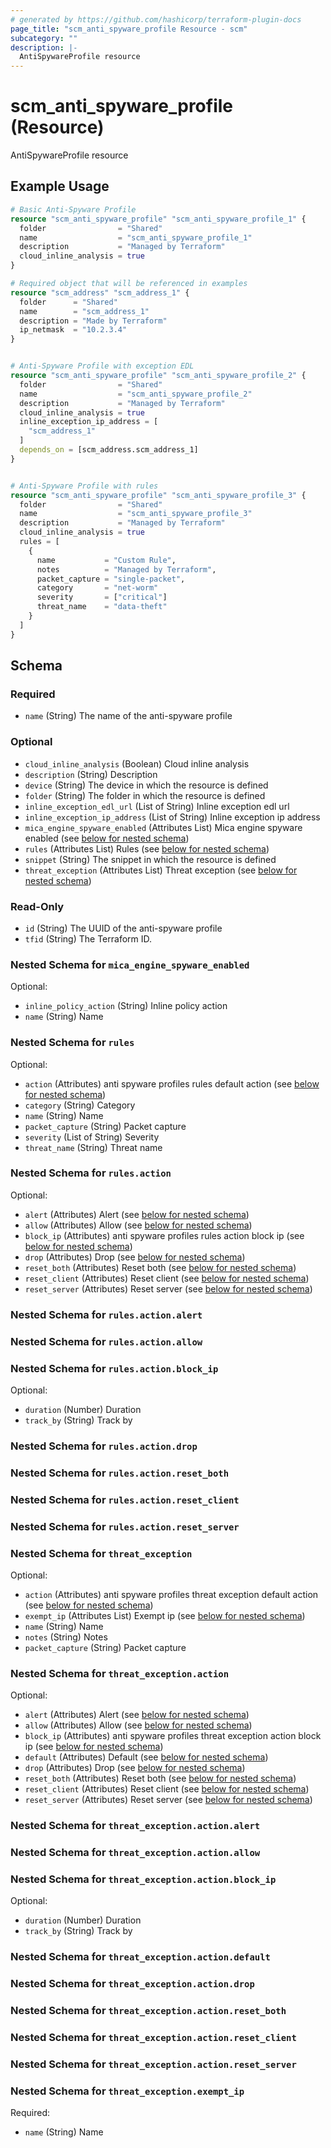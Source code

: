 ```yaml
---
# generated by https://github.com/hashicorp/terraform-plugin-docs
page_title: "scm_anti_spyware_profile Resource - scm"
subcategory: ""
description: |-
  AntiSpywareProfile resource
---
```


# scm_anti_spyware_profile (Resource)

AntiSpywareProfile resource

## Example Usage

```terraform
# Basic Anti-Spyware Profile
resource "scm_anti_spyware_profile" "scm_anti_spyware_profile_1" {
  folder                = "Shared"
  name                  = "scm_anti_spyware_profile_1"
  description           = "Managed by Terraform"
  cloud_inline_analysis = true
}

# Required object that will be referenced in examples
resource "scm_address" "scm_address_1" {
  folder      = "Shared"
  name        = "scm_address_1"
  description = "Made by Terraform"
  ip_netmask  = "10.2.3.4"
}


# Anti-Spyware Profile with exception EDL
resource "scm_anti_spyware_profile" "scm_anti_spyware_profile_2" {
  folder                = "Shared"
  name                  = "scm_anti_spyware_profile_2"
  description           = "Managed by Terraform"
  cloud_inline_analysis = true
  inline_exception_ip_address = [
    "scm_address_1"
  ]
  depends_on = [scm_address.scm_address_1]
}


# Anti-Spyware Profile with rules
resource "scm_anti_spyware_profile" "scm_anti_spyware_profile_3" {
  folder                = "Shared"
  name                  = "scm_anti_spyware_profile_3"
  description           = "Managed by Terraform"
  cloud_inline_analysis = true
  rules = [
    {
      name           = "Custom Rule",
      notes          = "Managed by Terraform",
      packet_capture = "single-packet",
      category       = "net-worm"
      severity       = ["critical"]
      threat_name    = "data-theft"
    }
  ]
}
```

<!-- schema generated by tfplugindocs -->
## Schema

### Required

- `name` (String) The name of the anti-spyware profile

### Optional

- `cloud_inline_analysis` (Boolean) Cloud inline analysis
- `description` (String) Description
- `device` (String) The device in which the resource is defined
- `folder` (String) The folder in which the resource is defined
- `inline_exception_edl_url` (List of String) Inline exception edl url
- `inline_exception_ip_address` (List of String) Inline exception ip address
- `mica_engine_spyware_enabled` (Attributes List) Mica engine spyware enabled (see [below for nested schema](#nestedatt--mica_engine_spyware_enabled))
- `rules` (Attributes List) Rules (see [below for nested schema](#nestedatt--rules))
- `snippet` (String) The snippet in which the resource is defined
- `threat_exception` (Attributes List) Threat exception (see [below for nested schema](#nestedatt--threat_exception))

### Read-Only

- `id` (String) The UUID of the anti-spyware profile
- `tfid` (String) The Terraform ID.

<a id="nestedatt--mica_engine_spyware_enabled"></a>
### Nested Schema for `mica_engine_spyware_enabled`

Optional:

- `inline_policy_action` (String) Inline policy action
- `name` (String) Name


<a id="nestedatt--rules"></a>
### Nested Schema for `rules`

Optional:

- `action` (Attributes) anti spyware profiles rules default action (see [below for nested schema](#nestedatt--rules--action))
- `category` (String) Category
- `name` (String) Name
- `packet_capture` (String) Packet capture
- `severity` (List of String) Severity
- `threat_name` (String) Threat name

<a id="nestedatt--rules--action"></a>
### Nested Schema for `rules.action`

Optional:

- `alert` (Attributes) Alert (see [below for nested schema](#nestedatt--rules--action--alert))
- `allow` (Attributes) Allow (see [below for nested schema](#nestedatt--rules--action--allow))
- `block_ip` (Attributes) anti spyware profiles rules action block ip (see [below for nested schema](#nestedatt--rules--action--block_ip))
- `drop` (Attributes) Drop (see [below for nested schema](#nestedatt--rules--action--drop))
- `reset_both` (Attributes) Reset both (see [below for nested schema](#nestedatt--rules--action--reset_both))
- `reset_client` (Attributes) Reset client (see [below for nested schema](#nestedatt--rules--action--reset_client))
- `reset_server` (Attributes) Reset server (see [below for nested schema](#nestedatt--rules--action--reset_server))

<a id="nestedatt--rules--action--alert"></a>
### Nested Schema for `rules.action.alert`


<a id="nestedatt--rules--action--allow"></a>
### Nested Schema for `rules.action.allow`


<a id="nestedatt--rules--action--block_ip"></a>
### Nested Schema for `rules.action.block_ip`

Optional:

- `duration` (Number) Duration
- `track_by` (String) Track by


<a id="nestedatt--rules--action--drop"></a>
### Nested Schema for `rules.action.drop`


<a id="nestedatt--rules--action--reset_both"></a>
### Nested Schema for `rules.action.reset_both`


<a id="nestedatt--rules--action--reset_client"></a>
### Nested Schema for `rules.action.reset_client`


<a id="nestedatt--rules--action--reset_server"></a>
### Nested Schema for `rules.action.reset_server`




<a id="nestedatt--threat_exception"></a>
### Nested Schema for `threat_exception`

Optional:

- `action` (Attributes) anti spyware profiles threat exception default action (see [below for nested schema](#nestedatt--threat_exception--action))
- `exempt_ip` (Attributes List) Exempt ip (see [below for nested schema](#nestedatt--threat_exception--exempt_ip))
- `name` (String) Name
- `notes` (String) Notes
- `packet_capture` (String) Packet capture

<a id="nestedatt--threat_exception--action"></a>
### Nested Schema for `threat_exception.action`

Optional:

- `alert` (Attributes) Alert (see [below for nested schema](#nestedatt--threat_exception--action--alert))
- `allow` (Attributes) Allow (see [below for nested schema](#nestedatt--threat_exception--action--allow))
- `block_ip` (Attributes) anti spyware profiles threat exception action block ip (see [below for nested schema](#nestedatt--threat_exception--action--block_ip))
- `default` (Attributes) Default (see [below for nested schema](#nestedatt--threat_exception--action--default))
- `drop` (Attributes) Drop (see [below for nested schema](#nestedatt--threat_exception--action--drop))
- `reset_both` (Attributes) Reset both (see [below for nested schema](#nestedatt--threat_exception--action--reset_both))
- `reset_client` (Attributes) Reset client (see [below for nested schema](#nestedatt--threat_exception--action--reset_client))
- `reset_server` (Attributes) Reset server (see [below for nested schema](#nestedatt--threat_exception--action--reset_server))

<a id="nestedatt--threat_exception--action--alert"></a>
### Nested Schema for `threat_exception.action.alert`


<a id="nestedatt--threat_exception--action--allow"></a>
### Nested Schema for `threat_exception.action.allow`


<a id="nestedatt--threat_exception--action--block_ip"></a>
### Nested Schema for `threat_exception.action.block_ip`

Optional:

- `duration` (Number) Duration
- `track_by` (String) Track by


<a id="nestedatt--threat_exception--action--default"></a>
### Nested Schema for `threat_exception.action.default`


<a id="nestedatt--threat_exception--action--drop"></a>
### Nested Schema for `threat_exception.action.drop`


<a id="nestedatt--threat_exception--action--reset_both"></a>
### Nested Schema for `threat_exception.action.reset_both`


<a id="nestedatt--threat_exception--action--reset_client"></a>
### Nested Schema for `threat_exception.action.reset_client`


<a id="nestedatt--threat_exception--action--reset_server"></a>
### Nested Schema for `threat_exception.action.reset_server`



<a id="nestedatt--threat_exception--exempt_ip"></a>
### Nested Schema for `threat_exception.exempt_ip`

Required:

- `name` (String) Name
